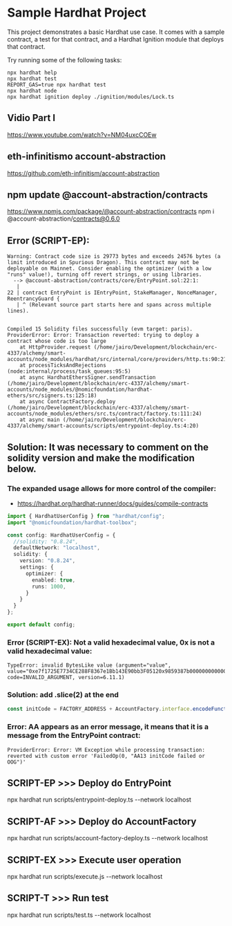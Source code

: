 # Sample Hardhat Project

This project demonstrates a basic Hardhat use case. It comes with a sample contract, a test for that contract, and a Hardhat Ignition module that deploys that contract.

Try running some of the following tasks:

```shell
npx hardhat help
npx hardhat test
REPORT_GAS=true npx hardhat test
npx hardhat node
npx hardhat ignition deploy ./ignition/modules/Lock.ts
```


## Vidio Part I
https://www.youtube.com/watch?v=NM04uxcCOEw

## eth-infinitismo account-abstraction
https://github.com/eth-infinitism/account-abstraction

## npm update @account-abstraction/contracts
 https://www.npmjs.com/package/@account-abstraction/contracts
npm i @account-abstraction/contracts@0.6.0

## Error (SCRIPT-EP):
```shell
Warning: Contract code size is 29773 bytes and exceeds 24576 bytes (a limit introduced in Spurious Dragon). This contract may not be deployable on Mainnet. Consider enabling the optimizer (with a low "runs" value!), turning off revert strings, or using libraries.
  --> @account-abstraction/contracts/core/EntryPoint.sol:22:1:
   |
22 | contract EntryPoint is IEntryPoint, StakeManager, NonceManager, ReentrancyGuard {
   | ^ (Relevant source part starts here and spans across multiple lines).


Compiled 15 Solidity files successfully (evm target: paris).
ProviderError: Error: Transaction reverted: trying to deploy a contract whose code is too large
    at HttpProvider.request (/home/jairo/Development/blockchain/erc-4337/alchemy/smart-accounts/node_modules/hardhat/src/internal/core/providers/http.ts:90:21)
    at processTicksAndRejections (node:internal/process/task_queues:95:5)
    at async HardhatEthersSigner.sendTransaction (/home/jairo/Development/blockchain/erc-4337/alchemy/smart-accounts/node_modules/@nomicfoundation/hardhat-ethers/src/signers.ts:125:18)
    at async ContractFactory.deploy (/home/jairo/Development/blockchain/erc-4337/alchemy/smart-accounts/node_modules/ethers/src.ts/contract/factory.ts:111:24)
    at async main (/home/jairo/Development/blockchain/erc-4337/alchemy/smart-accounts/scripts/entrypoint-deploy.ts:4:20)
```
## Solution: It was necessary to comment on the solidity version and make the modification below.
### The expanded usage allows for more control of the compiler:
- https://hardhat.org/hardhat-runner/docs/guides/compile-contracts

```typescript
import { HardhatUserConfig } from "hardhat/config";
import "@nomicfoundation/hardhat-toolbox";

const config: HardhatUserConfig = {
  //solidity: "0.8.24",
  defaultNetwork: "localhost",
  solidity: {
    version: "0.8.24",
    settings: {
      optimizer: {
        enabled: true,
        runs: 1000,
      }
    }
  }
};

export default config;
```

### Error (SCRIPT-EX): Not a valid hexadecimal value, 0x is not a valid hexadecimal value:
```shell
TypeError: invalid BytesLike value (argument="value", value="0xe7f1725E7734CE288F8367e1Bb143E90bb3F05120x9859387b000000000000000000000000f39fd6e51aad88f6f4ce6ab8827279cfffb92266", code=INVALID_ARGUMENT, version=6.11.1)
```
### Solution: add .slice(2) at the end
```typescript
const initCode = FACTORY_ADDRESS + AccountFactory.interface.encodeFunctionData("createAccount", [address0]).slice(2);
```

### Error: AA appears as an error message, it means that it is a message from the EntryPoint contract:
```shell
ProviderError: Error: VM Exception while processing transaction: reverted with custom error 'FailedOp(0, "AA13 initCode failed or OOG")'
```

## SCRIPT-EP >>> Deploy do EntryPoint
npx hardhat run scripts/entrypoint-deploy.ts --network localhost
## SCRIPT-AF >>> Deploy do AccountFactory
npx hardhat run scripts/account-factory-deploy.ts --network localhost
## SCRIPT-EX >>> Execute user operation
npx hardhat run scripts/execute.js --network localhost
## SCRIPT-T  >>> Run test
npx hardhat run scripts/test.ts --network localhost
